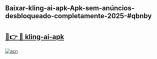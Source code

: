 ## Baixar-kling-ai-apk-Apk-sem-anúncios-desbloqueado-completamente-2025-#qbnby

# <h2><a href="https://ainizakaria.my?title=kling-ai-apk&ref=22M">🔗👉 🔴 kling-ai-apk</a></h2>

[![acn](https://github.com/user-attachments/assets/0f9c940e-d8b0-45ae-aac7-cd30a18b3e1c)](https://ainizakaria.my?title=kling-ai-apk&ref=22M)

